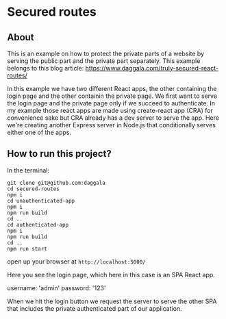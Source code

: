 # Secured routes

## About

This is an example on how to protect the private parts of a website by serving the public part and the private part separately. This example belongs to this blog article: https://www.daggala.com/truly-secured-react-routes/

In this example we have two different React apps, the other containing the login page and the other containin the private page. We first want to serve the login page and the private page only if we succeed to authenticate. In my example those react apps are made using create-react app (CRA) for convenience sake but CRA already has a dev server to serve the app. Here we're creating another Express server in Node.js that conditionally serves either one of the apps.

## How to run this project?

In the terminal:

```
git clone git@github.com:daggala
cd secured-routes
npm i
cd unauthenticated-app
npm i
npm run build
cd ..
cd authenticated-app
npm i
npm run build
cd ..
npm run start

```

open up your browser at `http://localhost:5000/`

Here you see the login page, which here in this case is an SPA React app.

username: 'admin'
password: '123'

When we hit the login button we request the server to serve the other SPA that includes the private authenticated part of our application.
